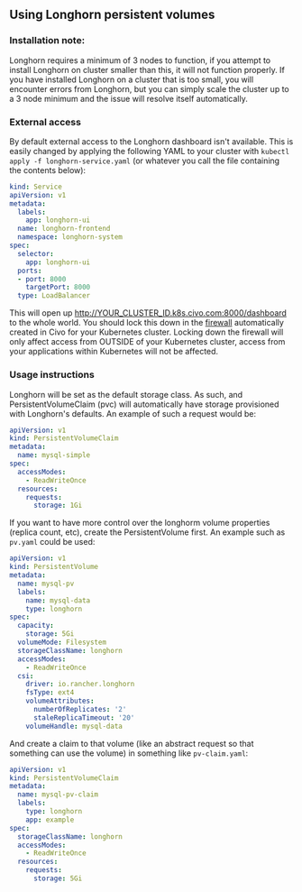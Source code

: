 ## Using Longhorn persistent volumes

### Installation note:

Longhorn requires a minimum of 3 nodes to function, if you attempt to install Longhorn on cluster smaller than this, it will not function properly. If you have installed Longhorn on a cluster that is too small, you will encounter errors from Longhorn, but you can simply scale the cluster up to a 3 node minimum and the issue will resolve itself automatically. 

### External access

By default external access to the Longhorn dashboard isn't available. This is easily changed by applying the following YAML to your cluster with `kubectl apply -f longhorn-service.yaml` (or whatever you call the file containing the contents below):


```yaml
kind: Service
apiVersion: v1
metadata:
  labels:
    app: longhorn-ui
  name: longhorn-frontend
  namespace: longhorn-system
spec:
  selector:
    app: longhorn-ui
  ports:
  - port: 8000
    targetPort: 8000
  type: LoadBalancer
```

This will open up http://YOUR_CLUSTER_ID.k8s.civo.com:8000/dashboard to the whole world. You should lock this down in the [firewall](https://www.civo.com/account/firewalls) automatically created in Civo for your Kubernetes cluster. Locking down the firewall will only affect access from OUTSIDE of your Kubernetes cluster, access from your applications within Kubernetes will not be affected.

### Usage instructions

Longhorn will be set as the default storage class.  As such, and PersistentVolumeClaim (pvc) will automatically have storage provisioned with Longhorn's defaults.  An example of such a request would be:

```yaml
apiVersion: v1
kind: PersistentVolumeClaim
metadata:
  name: mysql-simple
spec:
  accessModes:
    - ReadWriteOnce
  resources:
    requests:
      storage: 1Gi
```

If you want to have more control over the longhorm volume properties (replica count, etc), create the PersistentVolume first.  An example such as `pv.yaml` could be used:

```yaml
apiVersion: v1
kind: PersistentVolume
metadata:
  name: mysql-pv
  labels:
    name: mysql-data
    type: longhorn
spec:
  capacity:
    storage: 5Gi
  volumeMode: Filesystem
  storageClassName: longhorn
  accessModes:
    - ReadWriteOnce
  csi:
    driver: io.rancher.longhorn
    fsType: ext4
    volumeAttributes:
      numberOfReplicates: '2'
      staleReplicaTimeout: '20'
    volumeHandle: mysql-data
```

And create a claim to that volume (like an abstract request so that something can use the volume) in something like `pv-claim.yaml`:

```yaml
apiVersion: v1
kind: PersistentVolumeClaim
metadata:
  name: mysql-pv-claim
  labels:
    type: longhorn
    app: example
spec:
  storageClassName: longhorn
  accessModes:
    - ReadWriteOnce
  resources:
    requests:
      storage: 5Gi
```
